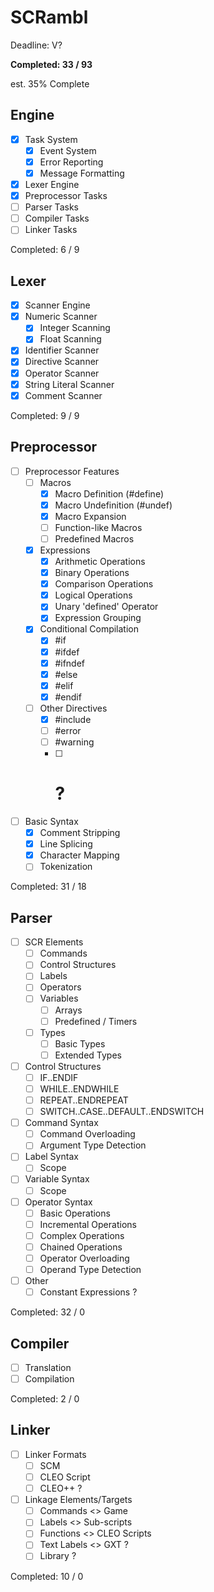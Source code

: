 # SCRambl

Deadline: V?

**Completed: 33 / 93**

est. 35% Complete

## Engine ##
- [x] Task System
	- [x] Event System
	- [x] Error Reporting
	- [x] Message Formatting
- [x] Lexer Engine
- [x] Preprocessor Tasks
- [ ] Parser Tasks
- [ ] Compiler Tasks
- [ ] Linker Tasks

Completed: 6 / 9

## Lexer ##
- [x] Scanner Engine
- [x] Numeric Scanner
	- [x] Integer Scanning
	- [x] Float Scanning
- [x] Identifier Scanner
- [x] Directive Scanner
- [x] Operator Scanner
- [x] String Literal Scanner
- [x] Comment Scanner

Completed: 9 / 9

## Preprocessor ##
- [ ] Preprocessor Features
	- [ ] Macros
		- [x] Macro Definition (#define)
		- [x] Macro Undefinition (#undef)
		- [x] Macro Expansion
		- [ ] Function-like Macros
		- [ ] Predefined Macros
	- [x] Expressions
		- [x] Arithmetic Operations
		- [x] Binary Operations
		- [x] Comparison Operations
		- [x] Logical Operations
		- [x] Unary 'defined' Operator
		- [x] Expression Grouping
	- [x] Conditional Compilation
		- [x] #if
		- [x] #ifdef
		- [x] #ifndef
		- [x] #else
		- [x] #elif
		- [x] #endif
	- [ ] Other Directives
		- [x] #include
		- [ ] #error
		- [ ] #warning
		- [ ] # ?
- [ ] Basic Syntax
	- [x] Comment Stripping
	- [x] Line Splicing
	- [x] Character Mapping
	- [ ] Tokenization

Completed: 31 / 18

## Parser ##
- [ ] SCR Elements
	- [ ] Commands
	- [ ] Control Structures
	- [ ] Labels
	- [ ] Operators
	- [ ] Variables
		- [ ] Arrays
		- [ ] Predefined / Timers
	- [ ] Types
		- [ ] Basic Types
		- [ ] Extended Types
- [ ] Control Structures
	- [ ] IF..ENDIF
	- [ ] WHILE..ENDWHILE
	- [ ] REPEAT..ENDREPEAT
	- [ ] SWITCH..CASE..DEFAULT..ENDSWITCH
- [ ] Command Syntax
	- [ ] Command Overloading
	- [ ] Argument Type Detection
- [ ] Label Syntax
	- [ ] Scope
- [ ] Variable Syntax
	- [ ] Scope
- [ ] Operator Syntax
	- [ ] Basic Operations
	- [ ] Incremental Operations
	- [ ] Complex Operations
	- [ ] Chained Operations
	- [ ] Operator Overloading
	- [ ] Operand Type Detection
- [ ] Other
	- [ ] Constant Expressions ?

Completed: 32 / 0

## Compiler ##
- [ ] Translation
- [ ] Compilation

Completed: 2 / 0

## Linker ##
- [ ] Linker Formats
	- [ ] SCM
	- [ ] CLEO Script
	- [ ] CLEO++ ?
- [ ] Linkage Elements/Targets
	- [ ] Commands <> Game
	- [ ] Labels <> Sub-scripts
	- [ ] Functions <> CLEO Scripts
	- [ ] Text Labels <> GXT ?
	- [ ] Library ?

Completed: 10 / 0